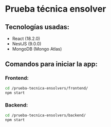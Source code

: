 # Prueba técnica ensolver
## Tecnologías usadas:
- React (18.2.0)
- NestJS (9.0.0)
- MongoDB (Mongo Atlas)

## Comandos para iniciar la app:
###  Frontend:
```bash
cd /prueba-tecnica-ensolvers/frontend/
npm start
```

### Backend: 
```bash
cd /prueba-tecnica-ensolvers/backend/
npm start
```
